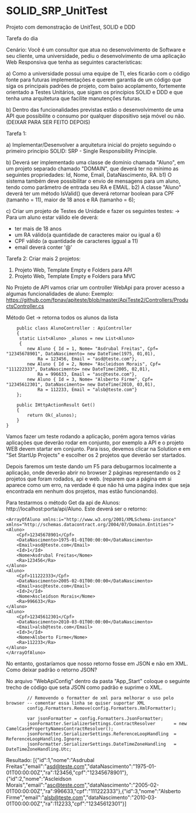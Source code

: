# SOLID_SRP_UnitTest
Projeto com demonstração de UnitTest, SOLID e DDD


Tarefa do dia

Cenário: Você é um consultor que atua no desenvolvimento de Software e seu cliente, uma universidade, pediu o desenvolvimento de uma aplicação Web Responsiva que tenha as seguintes características:

a) Como a universidade possui uma equipe de TI, eles ficarão com o código fonte para futuras implementações e querem garantia de um código que siga os principais padrões de projeto, com baixo acoplamento, fortemente orientado a Testes Unitários, que sigam os princípios SOLID e DDD e que tenha uma arquitetura que facilite manutenções futuras. 

b) Dentro das funcionalidades previstas estão o desenvolvimento de uma API que possibilite o consumo por qualquer dispositivo seja móvel ou não. (DEIXAR PARA SER FEITO DEPOIS)

Tarefa 1: 

a) Implementar/Desenvolver a arquitetura inicial do projeto seguindo o primeiro princípio SOLID: SRP - Single Responsibility Principle.

b) Deverá ser implementado uma classe de domínio chamada "Aluno", em um projeto separado chamado "DOMAIN", que deverá ter no mínimo as seguintes propriedades: Id, Nome, Email, DataNascimento, RA. 
b1) O sistema também deve possibilitar o envio de mensagens para um aluno, tendo como parâmetro de entrada seu RA e EMAIL.
b2) A classe "Aluno" deverá ter um método IsValid() que deverá retornar boolean para CPF (tamanho = 11), maior de 18 anos e RA (tamanho = 6);

c) Criar um projeto de Testes de Unidade e fazer os seguintes testes:
-> Para um aluno estar válido ele deverá:
 - ter mais de 18 anos 
 - um RA válido(a quantidade de caracteres maior ou igual a 6) 
 - CPF válido (a quantidade de caracteres iggual a 11)
 - email deverá conter '@'

Tarefa 2:
Criar mais 2 projetos:
1. Projeto Web, Template Empty e Folders para API
2. Projeto Web, Template Empty e Folders para MVC

No Projeto de API vamos criar um controller WebApi para prover acesso a algumas funcionalidades de aluno:
Exemplo: https://github.com/fpnav/apiteste/blob/master/ApiTeste2/Controllers/ProductsController.cs

Método Get -> retorna todos os alunos da lista

        public class AlunoController : ApiController
        {
         static List<Aluno> _alunos = new List<Aluno>
         {
            new Aluno { Id = 1, Nome= "Asdrubal Freitas", Cpf= "12345678901", DataNascimento= new DateTime(1975, 01,01),
                Ra = 123456, Email = "asd@teste.com"},
            new Aluno { Id = 2, Nome= "Ascleidson Morais", Cpf= "111222333", DataNascimento= new DateTime(2005, 02,01),
                Ra = 996633, Email = "asc@teste.com"},
            new Aluno { Id = 3, Nome= "Alsberto Firme", Cpf= "12345612301", DataNascimento= new DateTime(2010, 03,01),
                Ra = 112233, Email = "alsb@teste.com"}
        };

        public IHttpActionResult Get()
        {
            return Ok(_alunos);
        }
    }
    
 Vamos fazer um teste rodando a aplicação, porém agora temos várias aplicações que deverão rodar em conjunto, por exemplo a API e o projeto WEB devem startar em conjunto. Para isso, devemos clicar na Solution e em "Set StartUp Projects" e escolher os 2 projetos que deverão ser startados.
 
 Depois faremos um teste dando um F5 para debugarmos localmente a aplicação, onde deverão abrir no browser 2 páginas representando os 2 projetos que foram rodados, api e web. (reparem que a página em si aparece como um erro, na verdade é que não há uma página index que seja encontrada em nenhum dos projetos, mas estão funcionando).
 
 Para testarmos o método Get da api de Alunos: http://localhost:porta/api/Aluno.
 Este deverá ser o retorno:
 
	<ArrayOfAluno xmlns:i="http://www.w3.org/2001/XMLSchema-instance" xmlns="http://schemas.datacontract.org/2004/07/Domain.Entities">
	<Aluno>
		<Cpf>12345678901</Cpf>
		<DataNascimento>1975-01-01T00:00:00</DataNascimento>
		<Email>asd@teste.com</Email>
		<Id>1</Id>
		<Nome>Asdrubal Freitas</Nome>
		<Ra>123456</Ra>
	</Aluno>
	<Aluno>
		<Cpf>111222333</Cpf>
		<DataNascimento>2005-02-01T00:00:00</DataNascimento>
		<Email>asc@teste.com</Email>
		<Id>2</Id>
		<Nome>Ascleidson Morais</Nome>
		<Ra>996633</Ra>
	</Aluno>
	<Aluno>
		<Cpf>12345612301</Cpf>
		<DataNascimento>2010-03-01T00:00:00</DataNascimento>
		<Email>alsb@teste.com</Email>
		<Id>3</Id>
		<Nome>Alsberto Firme</Nome>
		<Ra>112233</Ra>
	</Aluno>
	</ArrayOfAluno>

No entanto, gostaríamos que nosso retorno fosse em JSON e não em XML. Como deixar padrão o retorno JSON?

No arquivo "WebApiConfig" dentro da pasta "App_Start" coloque o seguinte trecho de código que seta JSON como padrão e suprime o XML.

            // Removendo o formatter de xml para melhorar o uso pelo browser -- comentar essa linha se quiser suportar XML
            config.Formatters.Remove(config.Formatters.XmlFormatter);

            var jsonFormatter = config.Formatters.JsonFormatter;            
            jsonFormatter.SerializerSettings.ContractResolver       = new CamelCasePropertyNamesContractResolver();
            jsonFormatter.SerializerSettings.ReferenceLoopHandling  = ReferenceLoopHandling.Ignore;
            jsonFormatter.SerializerSettings.DateTimeZoneHandling   = DateTimeZoneHandling.Utc;
            
            
 Resultado:
 		[{"id":1,"nome":"Asdrubal Freitas","email":"asd@teste.com","dataNascimento":"1975-01-01T00:00:00Z","ra":123456,"cpf":"12345678901"},{"id":2,"nome":"Ascleidson Morais","email":"asc@teste.com","dataNascimento":"2005-02-01T00:00:00Z","ra":996633,"cpf":"111222333"},{"id":3,"nome":"Alsberto Firme","email":"alsb@teste.com","dataNascimento":"2010-03-01T00:00:00Z","ra":112233,"cpf":"12345612301"}]
 
 
 
 

